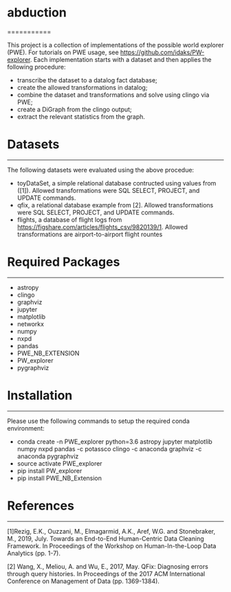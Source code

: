 # abduction
===========

This project is a collection of implementations of the possible world explorer (PWE). For tutorials on PWE usage, see https://github.com/idaks/PW-explorer. Each implementation starts with a dataset and then applies the following procedure:
 - transcribe the dataset to a datalog fact database;
 - create the allowed transformations in datalog;
 - combine the dataset and transformations and solve using clingo via PWE; 
 - create a DiGraph from the clingo output;
 - extract the relevant statistics from the graph. 
 
# Datasets
----------

 The following datasets were evaluated using the above procedue:
  - toyDataSet, a simple relational database contructed using values from ([1]). Allowed transformations were SQL SELECT, PROJECT, and UPDATE commands.
  - qfix, a relational database example from [2]. Allowed transformations were SQL SELECT, PROJECT, and UPDATE commands.
  - flights, a database of flight logs from https://figshare.com/articles/flights_csv/9820139/1. Allowed transformations are airport-to-airport flight rountes
  
# Required Packages
-------------------

 - astropy
 - clingo
 - graphviz
 - jupyter
 - matplotlib
 - networkx
 - numpy 
 - nxpd 
 - pandas
 - PWE_NB_EXTENSION
 - PW_explorer
 - pygraphviz
  
# Installation 
--------------

 Please use the following commands to setup the required conda environment:
 - conda create -n PWE_explorer python=3.6 astropy jupyter matplotlib numpy nxpd pandas -c potassco clingo -c anaconda graphviz -c anaconda pygraphviz
 - source activate PWE_explorer
 - pip install PW_explorer
 - pip install PWE_NB_Extension
  
  
# References
------------
  
 [1]Rezig, E.K., Ouzzani, M., Elmagarmid, A.K., Aref, W.G. and Stonebraker, M., 2019, July. Towards an End-to-End Human-Centric Data Cleaning Framework. In Proceedings of the Workshop on Human-In-the-Loop Data Analytics (pp. 1-7).
  
 [2] Wang, X., Meliou, A. and Wu, E., 2017, May. QFix: Diagnosing errors through query histories. In Proceedings of the 2017 ACM International Conference on Management of Data (pp. 1369-1384).


